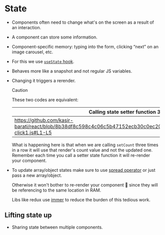 # State

- Components often need to change what's on the screen as a result of an interaction.
- A component can store some information.
- Component-specific memory: typing into the form, clicking “next” on an image carousel, etc.
- For this we use [`useState` hook](./hooks.md#usestate).
- Behaves more like a snapshot and not regular JS variables.
- Changing it triggers a rerender.

  > [!CAUTION]
  >
  > These two codes are equivalent:
  >
  > | Calling state setter function 3 times                                                                                            | Calling state setter function 1 time                                                                                             |
  > | -------------------------------------------------------------------------------------------------------------------------------- | -------------------------------------------------------------------------------------------------------------------------------- |
  > | https://github.com/kasir-barati/react/blob/8b38df8c598c4c06c5b47152ecb30c0ec205cbff/.github/docs/examples/handle-click1.js#L1-L5 | https://github.com/kasir-barati/react/blob/8b38df8c598c4c06c5b47152ecb30c0ec205cbff/.github/docs/examples/handle-click2.js#L1-L3 |
  >
  > What is happening here is that when we are calling `setCount` three times in a row it will use that render's count value and not the updated one. Remember each time you call a setter state function it will re-render your component.

- To update array/object states make sure to use [spread operator](https://developer.mozilla.org/en-US/docs/Web/JavaScript/Reference/Operators/Spread_syntax) or just pass a new array/object.

  Otherwise it won't bother to re-render your component :smiling_face_with_tear: since they will be referencing to the same location in RAM.

  Libs like redux use [immer](https://github.com/immerjs/use-immer) to reduce the burden of this tedious work.

## Lifting state up

- Sharing state between multiple components.
